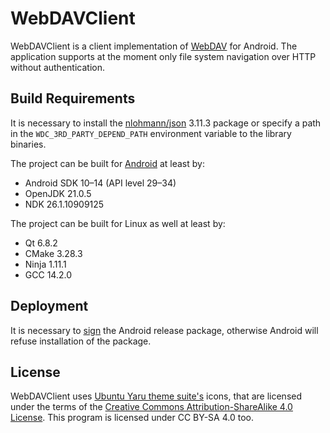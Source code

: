 # WebDAVClient

WebDAVClient is a client implementation of [WebDAV](https://en.wikipedia.org/wiki/WebDAV) for Android. The application supports at the moment only file system navigation over HTTP without authentication.

Build Requirements
-------
It is necessary to install the [nlohmann/json](https://github.com/nlohmann/json) 3.11.3 package or specify a path in the `WDC_3RD_PARTY_DEPEND_PATH` environment variable to the library binaries.

The project can be built for [Android](https://doc.qt.io/qt-6.8/android.html) at least by:
* Android SDK 10–14 (API level 29–34)
* OpenJDK 21.0.5
* NDK 26.1.10909125

The project can be built for Linux as well at least by:
* Qt 6.8.2
* CMake 3.28.3
* Ninja 1.11.1
* GCC 14.2.0

Deployment
-------
It is necessary to [sign](https://forum.qt.io/post/739225) the Android release package, otherwise Android will refuse installation of the package.

License
-------
WebDAVClient uses [Ubuntu Yaru theme suite's](https://github.com/ubuntu/yaru/tree/master) icons, that are licensed under the terms of the [Creative Commons Attribution-ShareAlike 4.0 License](https://creativecommons.org/licenses/by-sa/4.0/). This program is licensed under CC BY-SA 4.0 too.
